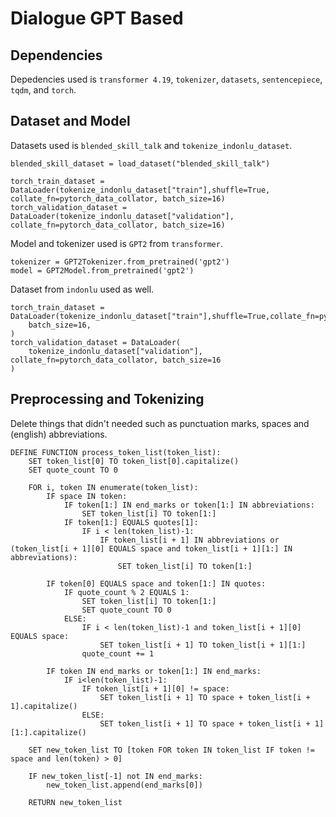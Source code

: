 # Dialogue GPT Based

## Dependencies
Depedencies used is `transformer 4.19`, `tokenizer`, `datasets`, `sentencepiece`, `tqdm`, and `torch`.

## Dataset and Model
Datasets used is `blended_skill_talk` and `tokenize_indonlu_dataset`.
```
blended_skill_dataset = load_dataset("blended_skill_talk")

torch_train_dataset = DataLoader(tokenize_indonlu_dataset["train"],shuffle=True, collate_fn=pytorch_data_collator, batch_size=16)
torch_validation_dataset = DataLoader(tokenize_indonlu_dataset["validation"], collate_fn=pytorch_data_collator, batch_size=16)
```

Model and tokenizer used is `GPT2` from `transformer`.
```
tokenizer = GPT2Tokenizer.from_pretrained('gpt2')
model = GPT2Model.from_pretrained('gpt2')
```
Dataset from `indonlu` used as well.
```
torch_train_dataset = DataLoader(tokenize_indonlu_dataset["train"],shuffle=True,collate_fn=pytorch_data_collator,
    batch_size=16,
)
torch_validation_dataset = DataLoader(
    tokenize_indonlu_dataset["validation"], collate_fn=pytorch_data_collator, batch_size=16
)
```

## Preprocessing and Tokenizing
Delete things that didn't needed such as punctuation marks, spaces and (english) abbreviations.
```
DEFINE FUNCTION process_token_list(token_list):
    SET token_list[0] TO token_list[0].capitalize()
    SET quote_count TO 0

    FOR i, token IN enumerate(token_list):
        IF space IN token:
            IF token[1:] IN end_marks or token[1:] IN abbreviations:
                SET token_list[i] TO token[1:]
            IF token[1:] EQUALS quotes[1]:
                IF i < len(token_list)-1:
                    IF token_list[i + 1] IN abbreviations or (token_list[i + 1][0] EQUALS space and token_list[i + 1][1:] IN abbreviations):
                        SET token_list[i] TO token[1:]

        IF token[0] EQUALS space and token[1:] IN quotes:
            IF quote_count % 2 EQUALS 1:
                SET token_list[i] TO token[1:]
                SET quote_count TO 0
            ELSE:
                IF i < len(token_list)-1 and token_list[i + 1][0] EQUALS space:
                    SET token_list[i + 1] TO token_list[i + 1][1:]
                quote_count += 1

        IF token IN end_marks or token[1:] IN end_marks:
            IF i<len(token_list)-1:
                IF token_list[i + 1][0] != space:
                    SET token_list[i + 1] TO space + token_list[i + 1].capitalize()
                ELSE:
                    SET token_list[i + 1] TO space + token_list[i + 1][1:].capitalize()

    SET new_token_list TO [token FOR token IN token_list IF token != space and len(token) > 0]

    IF new_token_list[-1] not IN end_marks:
        new_token_list.append(end_marks[0])      

    RETURN new_token_list
```